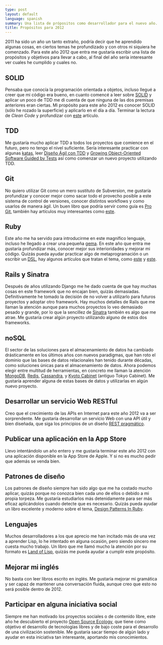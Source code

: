 ```yaml
---
type: post
layout: default
language: spanish
summary: Una lista de própositos como desarrollador para el nuevo año.
title: Propósitos para 2012
---
```


2011 ha sido un año un tanto extraño, podría decir que he aprendido algunas cosas, en ciertos temas he profundizado y con otros ni siquiera he comenzado. Para este año 2012 que entra me gustaría escribir una lista de propósitos y objetivos para llevar a cabo, al final del año sería interesante ver cuales he cumplido y cuales no.

## SOLID 
Pensaba que conocía la programación orientada a objetos, incluso llegué a creer que mi código era bueno, en cuanto comencé a leer sobre [SOLID][wikipedia_solid] y aplicar un poco de TDD me di cuenta de que ninguna de las dos premisas anteriores eran ciertas. 
Mi propósito para este año 2012 es conocer SOLID (sólo he rozado la superficie) y aplicarlo en el día a día. Terminar la lectura de *Clean Code* y profundizar con [este][article_ood] artículo.

## TDD
Me gustaría mucho aplicar TDD a todos los proyectos que comience en el futuro, pero no tengo el nivel suficiente. 
Sería interesante practicar con algunas [katas][katas], leer [Diseño Ágil con TDD][book_tdd_agil] y [Growing Object-Oriented Software Guided by Tests][book_growing] así como comenzar un nuevo proyecto utilizando TDD.

## Git
No quiero utilizar Git como un mero sustituto de Subversion, me gustaría profundizar y conocer mejor como sacar todo el provecho posible a este sistema de control de versiones, conocer distintos workflows y como usarlos de manera ágil. Un buen libro que podría servir como guía es [Pro Git][book_progit], también hay artículos muy interesantes como [este][article_git_workflows].

## Ruby
Este año me ha servido para introducirme en este magnífico lenguaje, incluso he llegado a crear una pequeña [gema][genetica]. En este año que entra me gustaría profundizar más, conocer mejor sus interioridades y mejorar mi código. Quizás pueda ayudar practicar algo de metaprogramación o un escribir un [DSL][wikipedia_dsl], hay algunos artículos que tratan el tema, como [este][article_dsl_ruby_1] y [este][article_dsl_ruby_2]. 

## Rails y Sinatra
Después de años utilizando Django me he dado cuenta de que hay muchas cosas en este framework que no encajan bien, quizás demasiadas. Definitivamente he tomado la decisión de no volver a utilizarlo para futuros proyectos y adoptar otro framework. Hay muchos detalles de Rails que me llaman la atención aunque para muchos proyectos lo veo demasiado pesado y grande, por lo que la sencillez de [Sinatra][sinatra] también es algo que me atrae. Me gustaría crear algún proyecto utilizando alguno de estos dos frameworks.

## noSQL
El sector de las soluciones para el almacenamiento de datos ha cambiado drásticamente en los últimos años con nuevos paradigmas, que han roto el dominio que las bases de datos relacionales han tenido durante décadas, como soluciones únicas para el almacenamiento de datos. Ahora podemos elegir entre multitud de herramientas, en concreto me llaman la atención [MongoDB][mongodb], [Redis][redis], [Cassandra][cassandra], y [Kyoto Cabinet][kyoto_cabinet] (antiguo Tokyo Cabinet). Me gustaría aprender alguna de estas bases de datos y utilizarlas en algún nuevo proyecto.

## Desarrollar un servicio Web RESTful
Creo que el crecimiento de las APIs en Internet para este año 2012 va a ser sorprendente. Me gustaría desarrollar un servicio Web con una API útil y bien diseñada, que siga los principios de un diseño [REST pragmático][article_pragmatic_rest].

## Publicar una aplicación en la App Store
Llevo intentándolo un año entero y me gustaría terminar este año 2012 con una aplicación disponible en la App Store de Apple. Y si no es mucho pedir que además se venda bien.

## Patrones de diseño
Los patrones de diseño siempre han sido algo que me ha costado mucho aplicar, quizás porque no conozca bien cada uno de ellos o debido a mi propia torpeza. Me gustaría estudiarlos más detenidamente para ser más eficaz aplicándolos cuando detecte que es necesario. Quizás pueda ayudar un libro excelente y moderno sobre el tema, [Design Patterns In Ruby][book_patterns_ruby].

## Lenguajes
Muchos desarrolladores a los que aprecio me han incitado más de una vez a aprender Lisp, lo he intentado en alguna ocasión, pero siendo sincero me cuesta mucho trabajo. Un libro que me llamó mucho la atención por su formato es [Land of Lisp][book_land_of_lisp], quizás me pueda ayudar a cumplir este propósito.

## Mejorar mi inglés
No basta con leer libros escrito en inglés. Me gustaría mejorar mi gramática y ser capaz de mantener una conversación fluida, aunque creo que esto no será posible dentro de 2012.

## Participar en alguna iniciativa social
Siempre me han motivado los proyectos sociales o de contenido libre, este año he descubierto el proyecto [Open Source Ecology][open_source_ecology], que tiene como objetivo el desarrollo de tecnologías libres y de bajo coste para el desarrollo de una civilización sostenible. Me gustaría sacar tiempo de algún lado y ayudar en esta iniciativa tan interesante, aportando mis conocimientos.

[katas]: http://12meses12katas.com/
[genetica]: https://rubygems.org/gems/genetica
[sinatra]: http://www.sinatrarb.com/
[open_source_ecology]: http://opensourceecology.org/
[mongodb]: http://www.mongodb.org/
[redis]: http://redis.io/
[cassandra]: http://cassandra.apache.org/
[kyoto_cabinet]: http://fallabs.com/kyotocabinet/
[wikipedia_solid]: http://en.wikipedia.org/wiki/SOLID_(object-oriented_design)
[wikipedia_dsl]: http://en.wikipedia.org/wiki/Domain-specific_language
[article_ood]: http://butunclebob.com/ArticleS.UncleBob.PrinciplesOfOod
[article_dsl_ruby_1]: http://jroller.com/rolsen/entry/building_a_dsl_in_ruby
[article_dsl_ruby_2]: http://jroller.com/rolsen/entry/building_a_dsl_in_ruby1 
[article_git_workflows]: http://nvie.com/posts/a-successful-git-branching-model/
[article_pragmatic_rest]: http://blog.apigee.com/detail/api_design_are_you_a_rest-afarian_or_a_rest_pragmatist/
[book_tdd_agil]: http://www.dirigidoportests.com/el-libro
[book_growing]: http://www.growing-object-oriented-software.com/
[book_progit]: http://progit.org/book/
[book_patterns_ruby]: http://designpatternsinruby.com/
[book_land_of_lisp]: http://landoflisp.com/
